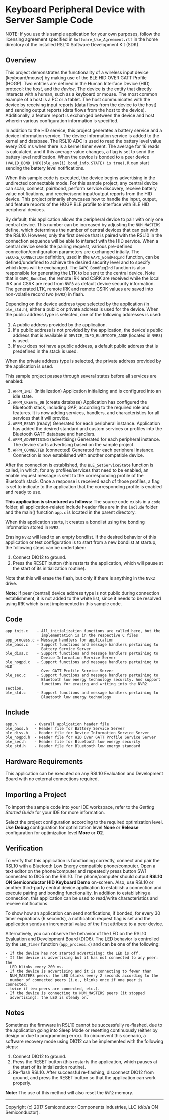 Keyboard Peripheral Device with Server Sample Code
====================================================

NOTE: If you use this sample application for your own purposes, follow
      the licensing agreement specified in `Software_Use_Agreement.rtf`
      in the home directory of the installed RSL10 Software
      Development Kit (SDK).

Overview
--------
This project demonstrates the functionality of a wireless input device
(keyboard/mouse) by making use of the BLE HID OVER GATT Profile (HOGP).
Two entities are defined in the Human Interface Device (HID) protocol: the
*host*, and the *device*. The device is the entity that directly interacts 
with a human, such as a keyboard or mouse. The most common example of a host 
is a PC or a tablet. The host communicates with the device by receiving input 
reports (data flows from the device to the host) and sending output reports 
(data flows from the host to the device). Additionally, a feature report is 
exchanged between the device and host wherein various configuration 
information is specified.

In addition to the HID service, this project generates a battery service
and a device information service. The device information service is added
to the kernel and database. The RSL10 ADC is used to read the battery level
value every 200 ms when there is a kernel timer event. The average for 16 
reads is calculated, and if this average value changes, a flag is set to send 
the battery level notification. When the device is bonded to a peer device `(VALID_BOND_INFO(ble_env[i].bond_info.STATE) is true)`, it can start sending 
the battery level notifications.

When this sample code is executed, the device begins advertising in the
undirected connectable mode. For this sample project, any central device can
scan, connect, pair/bond, perform service discovery, receive battery value
notifications, and receive/send input/output reports from the HID device. This
project primarily showcases how to handle the input, output, and feature
reports of the HOGP BLE profile to interface with BLE HID peripheral devices.

By default, this application allows the peripheral device to pair with only
one central device. This number can be increased by adjusting the 
`NUM_MASTERS` define, which determines the number of central devices that can 
pair with the RSL10. However, only the first device that is paired with the 
RSL10 in the connection sequence will be able to interact with the HID 
service. When a central device sends the pairing request, various pre-defined
connection/configuration parameters are exchanged intially. The
`SECURE_CONNECTION` definition, used in the `GAPC_BondReqInd` function, can be
defined/undefined to achieve the desired security level and to specify which
keys will be exchanged. The `GAPC_BondReqInd` function is also responsible for
generating the LTK to be sent to the central device. Note that in 
`GAPC_BondInd`, the remote IRK and CSRK are received while the local IRK and 
CSRK are read from `NVR3` as default device security information. The 
generated LTK, remote IRK and remote CSRK values are saved into non-volatile 
record two (`NVR2`) in flash.

Depending on the device address type selected by the application
(in `ble_std.h`), either a public or private address is used for the device. 
When the public address type is selected, one of the following addresses is 
used:

1.  A public address provided by the application. 
2.  If a public address is not provided by the application, the device's
    public address that is available in `DEVICE_INFO_BLUETOOTH_ADDR` (located 
    in `NVR3`) is used. 
3.  If `NVR3` does not have a public address, a default public address that is
    predefined in the stack is used. 

When the private address type is selected, the private address provided by the
application is used.

This sample project passes through several states before all services are
enabled:

1.  `APPM_INIT` (initialization)
    Application initializing and is configured into an idle state. 
2.  `APPM_CREATE_DB` (create database)
    Application has configured the Bluetooth stack, including GAP, according 
    to the required role and features. It is now adding services, handlers, 
    and characteristics for all services that it will provide.
3.  `APPM_READY` (ready)
    Generated for each peripheral instance. Application has added the desired
    standard and custom services or profiles into the Bluetooth GATT database
    and handlers.
4.  `APPM_ADVERTISING` (advertising)
    Generated for each peripheral instance. The device starts advertising 
    based on the sample project.
5.  `APPM_CONNECTED` (connected)
    Generated for each peripheral instance. Connection is now established with
    another compatible device.

After the connection is established, the `BLE_SetServiceState` function is 
called, in which, for any profiles/services that need to be enabled, an enable 
request message is sent to the corresponding profile of the Bluetooth stack. 
Once a response is received each of those profiles, a flag is set to indicate 
to the application that the corresponding profile is enabled and ready to use.

**This application is structured as follows:** The source code exists in a 
`code` folder, all application-related include header files are in the 
`include` folder and the main() function `app.c` is located in the parent 
directory.

When this application starts, it creates a bondlist using the bonding 
information stored in `NVR2`.

Erasing `NVR2` will lead to an empty bondlist. If the desired behavior of this
application or test configuration is to start from a new bondlist at startup, 
the following steps can be undertaken:

1.  Connect DIO12 to ground.
2.  Press the RESET button (this restarts the application, which will
    pause at the start of its initialization routine).

Note that this will erase the flash, but only if there is anything in the 
`NVR2` drive.

**Note:**
If peer (central) device address type is not public during connection 
establishment, it is not added to the white list, since it needs to be 
resolved using IRK which is not implemented in this sample code.

Code
----
    app_init.c    - All initialization functions are called here, but the
                    implementation is in the respective C files
    app_process.c - Message handlers for application
    ble_bass.c    - Support functions and message handlers pertaining to 
                    Battery Service Server
    ble_diss.c    - Support functions and message handlers pertaining to 
                    Device Information Service Server
    ble_hogpd.c   - Support functions and message handlers pertaining to HID
                    Over GATT Profile Service Server
    ble_sec.c     - Support functions and message handlers pertaining to
                    Bluetooth low energy technology security. And support
                    functions for erasing and writing into the NVR2 section.
    ble_std.c     - Support functions and message handlers pertaining to
                    Bluetooth low energy technology

Include
-------
    app.h        - Overall application header file
    ble_bass.h   - Header file for Battery Service Server
    ble_diss.h   - Header file for Device Information Service Server
    ble_hogpd.h  - Header file for HID Over GATT Profile Service Server
    ble_sec.h    - Header file for Bluetooth low energy security
    ble_std.h    - Header file for Bluetooth low energy standard

Hardware Requirements
---------------------
This application can be executed on any RSL10 Evaluation and Development Board 
with no external connections required.

Importing a Project
-------------------
To import the sample code into your IDE workspace, refer to the 
*Getting Started Guide* for your IDE for more information.

Select the project configuration according to the required optimization level. 
Use **Debug** configuration for optimization level **None** or **Release**
configuration for optimization level **More** or **O2**.

Verification
------------
To verify that this application is functioning correctly, connect and pair the
RSL10 with a Bluetooth Low Energy compatible phone/computer. Open a text 
editor on the phone/computer and repeatedly press button SW1 connected to DIO5
on the RSL10. The phone/computer should output 
**RSL10 ON Semiconductor HID Keyboard Demo** on-screen. Also, use RSL10 or another third-party central 
device application to establish a connection and execute pairing and bonding functionality. In addition to establishing a connection, this application can 
be used to read/write characteristics and receive notifications.

To show how an application can send notifications, if bonded, for every 30 
timer expirations (6 seconds), a notification request flag is set and the 
application sends an incremental value of the first attribute to a peer 
device.

Alternatively, you can observe the behavior of the LED on the RSL10 Evaluation 
and Development Board (DIO6). The LED behavior is controlled by the 
`LED_Timer` function (`app_process.c`) and can be one of the following:

    - If the device has not started advertising: the LED is off.
    - If the device is advertising but it has not connected to any peer: the 
      LED blinks every 200 ms.
    - If the device is advertising and it is connecting to fewer than
      NUM_MASTERS peers: the LED blinks every 2 seconds according to the
      number of connected peers (i.e., blinks once if one peer is connected,
      twice if two peers are connected, etc.).
    - If the device is connecting to NUM_MASTERS peers (it stopped 
      advertising): the LED is steady on.
      
Notes
-----
Sometimes the firmware in RSL10 cannot be successfully re-flashed, due to the
application going into Sleep Mode or resetting continuously (either by design 
or due to programming error). To circumvent this scenario, a software recovery
mode using DIO12 can be implemented with the following steps:

1.  Connect DIO12 to ground.
2.  Press the RESET button (this restarts the application, which
    pauses at the start of its initialization routine).
3.  Re-flash RSL10. After successful re-flashing, disconnect DIO12 from
    ground, and press the RESET button so that the application can work
    properly.
    
**Note:** The use of this method will also reset the `NVR2` memory.
      
***
Copyright (c) 2017 Semiconductor Components Industries, LLC
(d/b/a ON Semiconductor).
